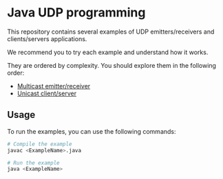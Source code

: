 # Java UDP programming

This repository contains several examples of UDP emitters/receivers and
clients/servers applications.

We recommend you to try each example and understand how it works.

They are ordered by complexity. You should explore them in the following order:

- [Multicast emitter/receiver](./01-fire-and-forget-messaging-pattern)
- [Unicast client/server](./02-request-response-messaging-pattern)

## Usage

To run the examples, you can use the following commands:

```sh
# Compile the example
javac <ExampleName>.java

# Run the example
java <ExampleName>
```

